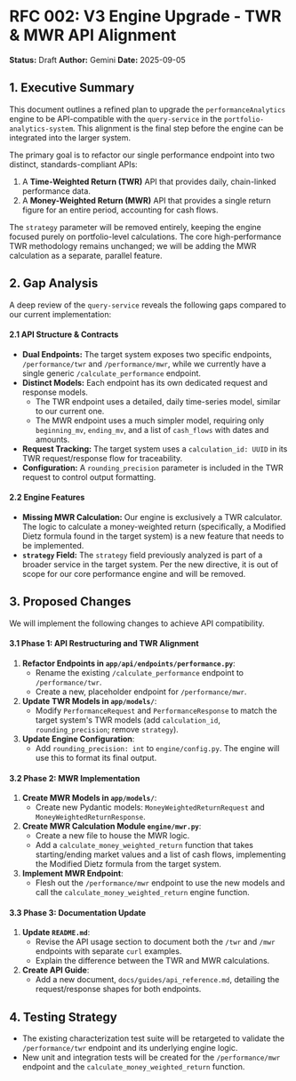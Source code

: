  
# RFC 002: V3 Engine Upgrade - TWR & MWR API Alignment

**Status:** Draft
**Author:** Gemini
**Date:** 2025-09-05

## 1. Executive Summary

This document outlines a refined plan to upgrade the `performanceAnalytics` engine to be API-compatible with the `query-service` in the `portfolio-analytics-system`. This alignment is the final step before the engine can be integrated into the larger system.

The primary goal is to refactor our single performance endpoint into two distinct, standards-compliant APIs:
1.  A **Time-Weighted Return (TWR)** API that provides daily, chain-linked performance data.
2.  A **Money-Weighted Return (MWR)** API that provides a single return figure for an entire period, accounting for cash flows.

The `strategy` parameter will be removed entirely, keeping the engine focused purely on portfolio-level calculations. The core high-performance TWR methodology remains unchanged; we will be adding the MWR calculation as a separate, parallel feature.

## 2. Gap Analysis

A deep review of the `query-service` reveals the following gaps compared to our current implementation:

#### 2.1 API Structure & Contracts

-   **Dual Endpoints:** The target system exposes two specific endpoints, `/performance/twr` and `/performance/mwr`, while we currently have a single generic `/calculate_performance` endpoint.
-   **Distinct Models:** Each endpoint has its own dedicated request and response models.
    -   The TWR endpoint uses a detailed, daily time-series model, similar to our current one.
    -   The MWR endpoint uses a much simpler model, requiring only `beginning_mv`, `ending_mv`, and a list of `cash_flows` with dates and amounts.
-   **Request Tracking:** The target system uses a `calculation_id: UUID` in its TWR request/response flow for traceability.
-   **Configuration:** A `rounding_precision` parameter is included in the TWR request to control output formatting.

#### 2.2 Engine Features

-   **Missing MWR Calculation:** Our engine is exclusively a TWR calculator. The logic to calculate a money-weighted return (specifically, a Modified Dietz formula found in the target system) is a new feature that needs to be implemented.
-   **`strategy` Field:** The `strategy` field previously analyzed is part of a broader service in the target system. Per the new directive, it is out of scope for our core performance engine and will be removed.

## 3. Proposed Changes

We will implement the following changes to achieve API compatibility.

#### 3.1 Phase 1: API Restructuring and TWR Alignment

1.  **Refactor Endpoints in `app/api/endpoints/performance.py`**:
    -   Rename the existing `/calculate_performance` endpoint to `/performance/twr`.
    -   Create a new, placeholder endpoint for `/performance/mwr`.
2.  **Update TWR Models in `app/models/`**:
    -   Modify `PerformanceRequest` and `PerformanceResponse` to match the target system's TWR models (add `calculation_id`, `rounding_precision`; remove `strategy`).
3.  **Update Engine Configuration**:
    -   Add `rounding_precision: int` to `engine/config.py`. The engine will use this to format its final output.

#### 3.2 Phase 2: MWR Implementation

1.  **Create MWR Models in `app/models/`**:
    -   Create new Pydantic models: `MoneyWeightedReturnRequest` and `MoneyWeightedReturnResponse`.
2.  **Create MWR Calculation Module `engine/mwr.py`**:
    -   Create a new file to house the MWR logic.
    -   Add a `calculate_money_weighted_return` function that takes starting/ending market values and a list of cash flows, implementing the Modified Dietz formula from the target system.
3.  **Implement MWR Endpoint**:
    -   Flesh out the `/performance/mwr` endpoint to use the new models and call the `calculate_money_weighted_return` engine function.

#### 3.3 Phase 3: Documentation Update

1.  **Update `README.md`**:
    -   Revise the API usage section to document both the `/twr` and `/mwr` endpoints with separate `curl` examples.
    -   Explain the difference between the TWR and MWR calculations.
2.  **Create API Guide**:
    -   Add a new document, `docs/guides/api_reference.md`, detailing the request/response shapes for both endpoints.

## 4. Testing Strategy

-   The existing characterization test suite will be retargeted to validate the `/performance/twr` endpoint and its underlying engine logic.
-   New unit and integration tests will be created for the `/performance/mwr` endpoint and the `calculate_money_weighted_return` function.

 